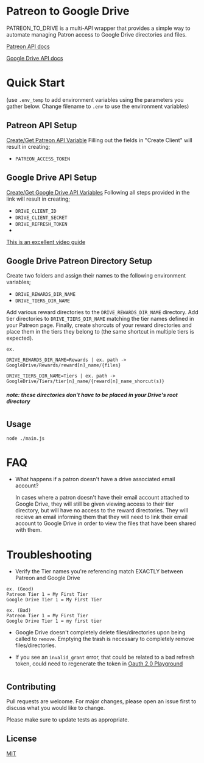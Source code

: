 # Patreon to Google Drive
PATREON_TO_DRIVE is a multi-API wrapper that provides a simple way to automate managing Patron access to Google Drive directories and files.

[Patreon API docs](https://docs.patreon.com/#introduction)

[Google Drive API docs](https://developers.google.com/drive/api/v3/reference)

# Quick Start
(use `.env_temp` to add environment variables using the parameters you gather below. Change filename to `.env` to use the environment variables)
## Patreon API Setup
[Create/Get Patreon API Variable](https://www.patreon.com/portal/registration/register-clients)
Filling out the fields in "Create Client" will result in creating; 
- `PATREON_ACCESS_TOKEN`

## Google Drive API Setup
[Create/Get Google Drive API Variables](https://developers.google.com/workspace/guides/get-started)
Following all steps provided in the link will result in creating; 
- `DRIVE_CLIENT_ID`
- `DRIVE_CLIENT_SECRET`
- `DRIVE_REFRESH_TOKEN`
- 
[This is an excellent video guide](https://www.youtube.com/watch?v=1y0-IfRW114)

## Google Drive Patreon Directory Setup
Create two folders and assign their names to the following environment variables;
- `DRIVE_REWARDS_DIR_NAME`
- `DRIVE_TIERS_DIR_NAME`

Add various reward directories to the `DRIVE_REWARDS_DIR_NAME` directory. Add tier directories to `DRIVE_TIERS_DIR_NAME` matching the tier names defined in your Patreon page. Finally, create shorcuts of your reward directories and place them in the tiers they belong to (the same shortcut in multiple tiers is expected).

```
ex.

DRIVE_REWARDS_DIR_NAME=Rewards | ex. path -> GoogleDrive/Rewards/reward[n]_name/{files}

DRIVE_TIERS_DIR_NAME=Tiers | ex. path -> GoogleDrive/Tiers/tier[n]_name/{reward[n]_name_shorcut(s)}
``` 
##### note: these directories don't have to be placed in your Drive's root directory
#
## Usage
```
node ./main.js
```
# FAQ
- What happens if a patron doesn't have a drive associated email account?
  
  In cases where a patron doesn't have their email account attached to Google Drive, they will still be given viewing access to their tier directory, but will have no access to the reward directories. They will recieve an email informing them that they will need to link their email account to Google Drive in order to view the files that have been shared with them.
# Troubleshooting
- Verify the Tier names you're referencing match EXACTLY between Patreon and Google Drive
```
ex. (Good) 
Patreon Tier 1 = My First Tier
Google Drive Tier 1 = My First Tier

ex. (Bad) 
Patreon Tier 1 = My First Tier
Google Drive Tier 1 = my first tier
```

- Google Drive doesn't completely delete files/directories upon being called to `remove`. Emptying the trash is necessary to completely remove files/directories.

- If you see an `invalid_grant` error, that could be related to a bad refresh token, could need to regenerate the token in [Oauth 2.0 Playground](https://developers.google.com/oauthplayground)

#
## Contributing
Pull requests are welcome. For major changes, please open an issue first to discuss what you would like to change.

Please make sure to update tests as appropriate.

## License
[MIT](https://choosealicense.com/licenses/mit/)